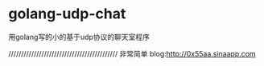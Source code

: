 golang-udp-chat
===============

用golang写的小的基于udp协议的聊天室程序

///////////////////////////////////////////
非常简单
blog:http://0x55aa.sinaapp.com
